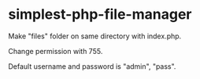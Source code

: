 # simplest-php-file-manager

Make "files" folder on same directory with index.php.

Change permission with 755.

Default username and password is "admin", "pass".
